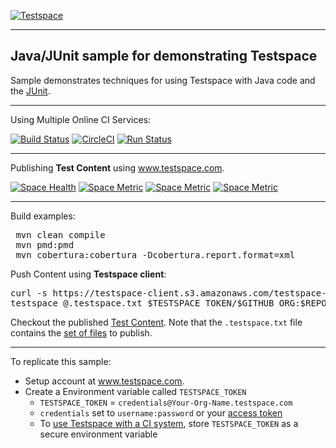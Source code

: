 [![Testspace](http://www.testspace.com/img/Testspace.png)](http://www.testspace.com)

***

## Java/JUnit sample for demonstrating Testspace

Sample demonstrates techniques for using Testspace with Java code and the [JUnit](http://junit.org/).

***
Using Multiple Online CI Services:

[![Build Status](https://travis-ci.org/testspace-samples/java.junit.svg?branch=master)](https://travis-ci.org/testspace-samples/java.junit)
[![CircleCI](https://circleci.com/gh/testspace-samples/java.junit.svg?style=svg)](https://circleci.com/gh/testspace-samples/java.junit)
[![Run Status](https://api.shippable.com/projects/5722082e2a8192902e1e3e96/badge?branch=master)](https://app.shippable.com/projects/5722082e2a8192902e1e3e96)

***
Publishing **Test Content** using www.testspace.com.

[![Space Health](https://samples.testspace.com/spaces/816/badge)](https://samples.testspace.com/spaces/816 "Test Cases")
[![Space Metric](https://samples.testspace.com/spaces/816/metrics/789/badge)](https://samples.testspace.com/spaces/816/schema/Code%20Coverage "Code Coverage (branches)")
[![Space Metric](https://samples.testspace.com/spaces/816/metrics/791/badge)](https://samples.testspace.com/spaces/816/schema/Code%20Coverage "Code Coverage (methods)")
[![Space Metric](https://samples.testspace.com/spaces/816/metrics/792/badge)](https://samples.testspace.com/spaces/816/schema/Static%20Analysis "Static Analysis (issues)")


***

Build examples:

<pre>
 mvn clean compile
 mvn pmd:pmd 
 mvn cobertura:cobertura -Dcobertura.report.format=xml
</pre>

Push Content using **Testspace client**: 

<pre>
curl -s https://testspace-client.s3.amazonaws.com/testspace-linux.tgz | sudo tar -zxvf- -C /usr/local/bin
testspace @.testspace.txt $TESTSPACE_TOKEN/$GITHUB_ORG:$REPO_NAME/$BRANCH_NAME#$BUILD_NUMBER
</pre> 

Checkout the published [Test Content](https://samples.testspace.com/projects/testspace-samples:java.junit). Note that the `.testspace.txt` file contains the [set of files](http://help.testspace.com/how-to:publish-content#publishing-via-content-list-file) to publish. 

***

To replicate this sample: 
  - Setup account at www.testspace.com.
  - Create a Environment variable called `TESTSPACE_TOKEN`
     - `TESTSPACE_TOKEN` = `credentials@Your-Org-Name.testspace.com`
     - `credentials` set to `username:password` or your [access token](http://help.testspace.com/reference:client-reference#login-credentials)
     - To [use Testspace with a CI system](http://help.testspace.com/how-to:add-to-ci-workflow), store `TESTSPACE_TOKEN` as a secure environment variable
 
 
